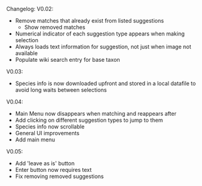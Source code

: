Changelog:
V0.02:

* Remove matches that already exist from listed suggestions
    * Show removed matches
* Numerical indicator of each suggestion type appears when making selection
* Always loads text information for suggestion, not just when image not available
* Populate wiki search entry for base taxon

V0.03:

* Species info is now downloaded upfront and stored in a local datafile to avoid long waits between selections

V0.04:
* Main Menu now disappears when matching and reappears after
* Add clicking on different suggestion types to jump to them
* Species info now scrollable
* General UI improvements
* Add main menu

V0.05:
* Add 'leave as is' button
* Enter button now requires text
* Fix removing removed suggestions